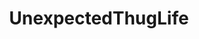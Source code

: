---
title: UnexpectedThugLife
crosslinks:
- UnexpectedHugLife
- JonTron
- cringe
- explainlikeimfive
---